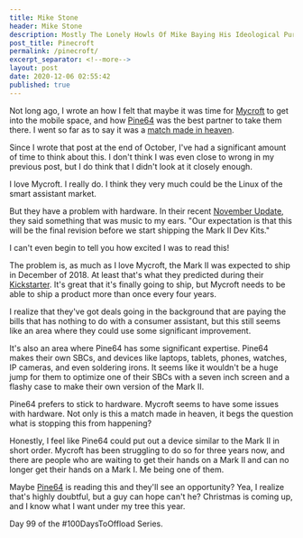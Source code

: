 ```yaml
---
title: Mike Stone
header: Mike Stone
description: Mostly The Lonely Howls Of Mike Baying His Ideological Purity At The Moon
post_title: Pinecroft
permalink: /pinecroft/
excerpt_separator: <!--more-->
layout: post
date: 2020-12-06 02:55:42
published: true
---
```


Not long ago, I wrote an how I felt that maybe it was time for [Mycroft](https://mycroft.ai) to get into the mobile space, and how [Pine64](https://www.pine64.org) was the best partner to take them there. I went so far as to say it was a [match made in heaven](https://write.as/mikestone/a-match-made-in-heaven). 

<!--more-->

Since I wrote that post at the end of October, I've had a significant amount of time to think about this. I don't think I was even close to wrong in my previous post, but I do think that I didn't look at it closely enough. 

I love Mycroft. I really do. I think they very much could be the Linux of the smart assistant market. 

But they have a problem with hardware. In their recent [November Update](https://mycroft.ai/blog/mark-ii-update-november-2020/), they said something that was music to my ears. "Our expectation is that this will be the final revision before we start shipping the Mark II Dev Kits."

I can't even begin to tell you how excited I was to read this!

The problem is, as much as I love Mycroft, the Mark II was expected to ship in December of 2018. At least that's what they predicted during their [Kickstarter](https://www.kickstarter.com/projects/aiforeveryone/mycroft-mark-ii-the-open-voice-assistant). It's great that it's finally going to ship, but Mycroft needs to be able to ship a product more than once every four years. 

I realize that they've got deals going in the background that are paying the bills that has nothing to do with a consumer assistant, but this still seems like an area where they could use some significant improvement.

It's also an area where Pine64 has some significant expertise. Pine64 makes their own SBCs, and devices like laptops, tablets, phones, watches, IP cameras, and even soldering irons. It seems like it wouldn't be a huge jump for them to optimize one of their SBCs with a seven inch screen and a flashy case to make their own version of the Mark II. 

Pine64 prefers to stick to hardware. Mycroft seems to have some issues with hardware. Not only is this a match made in heaven, it begs the question what is stopping this from happening?

Honestly, I feel like Pine64 could put out a device similar to the Mark II in short order. Mycroft has been struggling to do so for three years now, and there are people who are waiting to get their hands on a Mark II and can no longer get their hands on a Mark I. Me being one of them. 

Maybe [Pine64](https://fosstodon.org/@pine64) is reading this and they'll see an opportunity? Yea, I realize that's highly doubtful, but a guy can hope can't he? Christmas is coming up, and I know what I want under my tree this year.

Day 99 of the #100DaysToOffload Series.